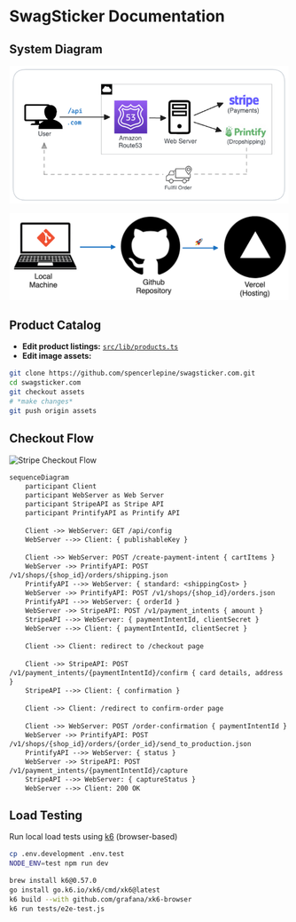 # SwagSticker Documentation

## System Diagram

![System Diagram](./swagsticker.com-system-diagram.png)

![Infra](./swagsticker-infra.png)

## Product Catalog

- **Edit product listings:** [`src/lib/products.ts`](https://github.com/spencerlepine/swagsticker.com/blob/dev/src/lib/products.ts)
- **Edit image assets:**

```sh
git clone https://github.com/spencerlepine/swagsticker.com.git
cd swagsticker.com
git checkout assets
# *make changes*
git push origin assets
```

## Checkout Flow

![Stripe Checkout Flow](./checkout-flow.png)

```mermaid
sequenceDiagram
    participant Client
    participant WebServer as Web Server
    participant StripeAPI as Stripe API
    participant PrintifyAPI as Printify API

    Client ->> WebServer: GET /api/config
    WebServer -->> Client: { publishableKey }

    Client ->> WebServer: POST /create-payment-intent { cartItems }
    WebServer ->> PrintifyAPI: POST /v1/shops/{shop_id}/orders/shipping.json
    PrintifyAPI -->> WebServer: { standard: <shippingCost> }
    WebServer ->> PrintifyAPI: POST /v1/shops/{shop_id}/orders.json
    PrintifyAPI -->> WebServer: { orderId }
    WebServer ->> StripeAPI: POST /v1/payment_intents { amount }
    StripeAPI -->> WebServer: { paymentIntentId, clientSecret }
    WebServer -->> Client: { paymentIntentId, clientSecret }

    Client ->> Client: redirect to /checkout page

    Client ->> StripeAPI: POST /v1/payment_intents/{paymentIntentId}/confirm { card details, address }
    StripeAPI -->> Client: { confirmation }

    Client ->> Client: /redirect to confirm-order page

    Client ->> WebServer: POST /order-confirmation { paymentIntentId }
    WebServer ->> PrintifyAPI: POST /v1/shops/{shop_id}/orders/{order_id}/send_to_production.json
    PrintifyAPI -->> WebServer: { status }
    WebServer ->> StripeAPI: POST /v1/payment_intents/{paymentIntentId}/capture
    StripeAPI -->> WebServer: { captureStatus }
    WebServer -->> Client: 200 OK
```

## Load Testing

Run local load tests using [k6](https://k6.io) (browser-based)

```sh
cp .env.development .env.test
NODE_ENV=test npm run dev
```

```sh
brew install k6@0.57.0
go install go.k6.io/xk6/cmd/xk6@latest
k6 build --with github.com/grafana/xk6-browser
k6 run tests/e2e-test.js
```
